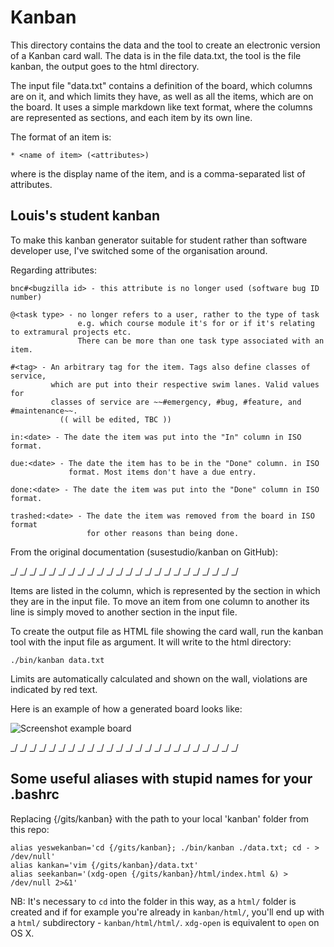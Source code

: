 # Kanban

This directory contains the data and the tool to create an electronic version
of a Kanban card wall. The data is in the file data.txt, the tool is
the file kanban, the output goes to the html directory.

The input file "data.txt" contains a definition of the board, which
columns are on it, and which limits they have, as well as all the items, which
are on the board. It uses a simple markdown like text format, where the
columns are represented as sections, and each item by its own line.

The format of an item is:

    * <name of item> (<attributes>)

where <name of item> is the display name of the item, and <attributes> is a
comma-separated list of attributes.

## Louis's student kanban

To make this kanban generator suitable for student rather than software developer use, I've switched some of the organisation around.

Regarding attributes:

	bnc#<bugzilla id> - this attribute is no longer used (software bug ID number)

	@<task type> - no longer refers to a user, rather to the type of task
	               e.g. which course module it's for or if it's relating to extramural projects etc.
				   There can be more than one task type associated with an item.

    #<tag> - An arbitrary tag for the item. Tags also define classes of service,
             which are put into their respective swim lanes. Valid values for
             classes of service are ~~#emergency, #bug, #feature, and #maintenance~~.
			   (( will be edited, TBC ))

    in:<date> - The date the item was put into the "In" column in ISO format.

    due:<date> - The date the item has to be in the "Done" column. in ISO
                 format. Most items don't have a due entry.

    done:<date> - The date the item was put into the "Done" column in ISO format.

    trashed:<date> - The date the item was removed from the board in ISO format
                     for other reasons than being done.

From the original documentation (susestudio/kanban on GitHub):
	
\_/   \_/   \_/   \_/   \_/   \_/   \_/   \_/   \_/   \_/   \_/   \_/   \_/   \_/   \_/   \_/   \_/   \_/   \_/   \_/   \_/   \_/   \_/   \_/

Items are listed in the column, which is represented by the section in which
they are in the input file. To move an item from one column to another its line
is simply moved to another section in the input file.

To create the output file as HTML file showing the card wall, run the kanban
tool with the input file as argument. It will write to the html directory:

    ./bin/kanban data.txt

Limits are automatically calculated and shown on the wall, violations are
indicated by red text.

Here is an example of how a generated board looks like:

![Screenshot example board](https://raw.github.com/susestudio/kanban/master/screenshot-board.png)

\_/   \_/   \_/   \_/   \_/   \_/   \_/   \_/   \_/   \_/   \_/   \_/   \_/   \_/   \_/   \_/   \_/   \_/   \_/   \_/   \_/   \_/   \_/   \_/

## Some useful aliases with stupid names for your .bashrc

Replacing {/gits/kanban} with the path to your local 'kanban' folder from this repo:

	alias yeswekanban='cd {/gits/kanban}; ./bin/kanban ./data.txt; cd - > /dev/null'
	alias kankan='vim {/gits/kanban}/data.txt'
	alias seekanban='(xdg-open {/gits/kanban}/html/index.html &) > /dev/null 2>&1'

NB: It's necessary to `cd` into the folder in this way, as a `html/` folder is created and if for example you're already in `kanban/html/`, you'll end up with a `html/` subdirectory - `kanban/html/html/`. `xdg-open` is equivalent to `open` on OS X.
